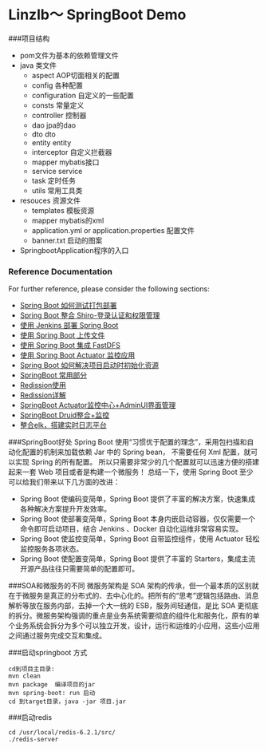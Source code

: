 # Linzlb～ SpringBoot Demo
###项目结构
* pom文件为基本的依赖管理文件
* java 类文件
    * aspect AOP切面相关的配置
    * config 各种配置
    * configuration 自定义的一些配置
    * consts 常量定义
    * controller 控制器
    * dao jpa的dao
    * dto dto
    * entity entity
    * interceptor 自定义拦截器
    * mapper mybatis接口
    * service service
    * task 定时任务
    * utils 常用工具类
* resouces 资源文件
    * templates 模板资源
    * mapper mybatis的xml
    * application.yml or application.properties 配置文件
    * banner.txt 启动的图案
* SpringbootApplication程序的入口

### Reference Documentation
For further reference, please consider the following sections:
* [Spring Boot 如何测试打包部署](http://www.ityouknow.com/springboot/2017/05/09/spring-boot-deploy.html)
* [Spring Boot 整合 Shiro-登录认证和权限管理](http://www.ityouknow.com/springboot/2017/06/26/spring-boot-shiro.html)
* [使用 Jenkins 部署 Spring Boot](http://www.ityouknow.com/springboot/2017/11/11/spring-boot-jenkins.html)
* [使用 Spring Boot 上传文件](http://www.ityouknow.com/springboot/2018/01/12/spring-boot-upload-file.html)
* [使用 Spring Boot 集成 FastDFS](http://www.ityouknow.com/springboot/2018/01/16/spring-boot-fastdfs.html)
* [使用 Spring Boot Actuator 监控应用](http://www.ityouknow.com/springboot/2018/02/06/spring-boot-actuator.html)
* [Spring Boot 如何解决项目启动时初始化资源](http://www.ityouknow.com/springboot/2018/05/03/spring-boot-commandLineRunner.html)
* [SpringBoot 常用部分](http://www.ityouknow.com/spring-boot.html)
* [Redission使用](https://blog.csdn.net/liuxiao723846/article/details/88131065?utm_term=redission%E5%88%86%E5%B8%83%E5%BC%8F%E9%94%81&utm_medium=distribute.pc_aggpage_search_result.none-task-blog-2~all~sobaiduweb~default-2-88131065&spm=3001.4430)
* [Redission详解](https://blog.csdn.net/asd051377305/article/details/108384490?utm_medium=distribute.pc_relevant.none-task-blog-baidujs_utm_term-0&spm=1001.2101.3001.4242)
* [SpringBoot Actuator监控中心+AdminUI界面管理](https://blog.csdn.net/u011976388/article/details/85395130)
* [SpringBoot Druid整合+监控](https://www.cnblogs.com/DFX339/p/12751584.html)
* [整合elk，搭建实时日志平台](https://www.fangzhipeng.com/springboot/2017/05/22/sprinboot22-elk.html)



###SpringBoot好处
Spring Boot 使用“习惯优于配置的理念”，采用包扫描和自动化配置的机制来加载依赖 Jar 中的 Spring bean，
不需要任何 Xml 配置，就可以实现 Spring 的所有配置。
所以只需要非常少的几个配置就可以迅速方便的搭建起来一套 Web 项目或者是构建一个微服务！
总结一下，使用 Spring Boot 至少可以给我们带来以下几方面的改进：
* Spring Boot 使编码变简单，Spring Boot 提供了丰富的解决方案，快速集成各种解决方案提升开发效率。
* Spring Boot 使部署变简单，Spring Boot 本身内嵌启动容器，仅仅需要一个命令即可启动项目，结合 Jenkins 、Docker 自动化运维非常容易实现。
* Spring Boot 使监控变简单，Spring Boot 自带监控组件，使用 Actuator 轻松监控服务各项状态。
* Spring Boot 使配置变简单，Spring Boot 提供了丰富的 Starters，集成主流开源产品往往只需要简单的配置即可。

###SOA和微服务的不同
微服务架构是 SOA 架构的传承，但一个最本质的区别就在于微服务是真正的分布式的、去中心化的。把所有的“思考”逻辑包括路由、消息解析等放在服务内部，去掉一个大一统的 ESB，服务间轻通信，是比 SOA 更彻底的拆分。微服务架构强调的重点是业务系统需要彻底的组件化和服务化，原有的单个业务系统会拆分为多个可以独立开发，设计，运行和运维的小应用，这些小应用之间通过服务完成交互和集成。

###启动springboot 方式
```
cd到项目主目录:
mvn clean  
mvn package  编译项目的jar
mvn spring-boot: run 启动
cd 到target目录，java -jar 项目.jar
```

###启动redis
```
cd /usr/local/redis-6.2.1/src/
./redis-server 
```